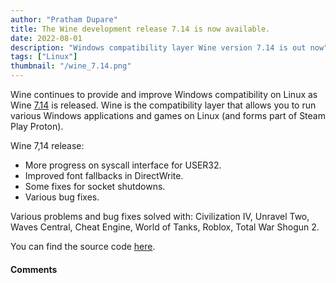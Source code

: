 ```yaml
---
author: "Pratham Dupare"
title: The Wine development release 7.14 is now available.
date: 2022-08-01
description: "Windows compatibility layer Wine version 7.14 is out now"
tags: ["Linux"]
thumbnail: "/wine_7.14.png"
---
```


Wine continues to provide and improve Windows compatibility on Linux as Wine [7.14](https://www.winehq.org/announce/7.14) is released. Wine is the compatibility layer that allows you to run various Windows applications and games on Linux (and forms part of Steam Play Proton). 

Wine 7,14 release: 
  - More progress on syscall interface for USER32.
  - Improved font fallbacks in DirectWrite.
  - Some fixes for socket shutdowns.
  - Various bug fixes.

Various problems and bug fixes solved with:  Civilization IV, Unravel Two, Waves Central, Cheat Engine, World of Tanks, Roblox, Total War Shogun 2.
 
You can find the source code [here](https://dl.winehq.org/wine/source/7.x/wine-7.14.tar.xz).

#### Comments

<script src="https://utteranc.es/client.js"
        repo="prathamdupare/fosspage_web"
        issue-term="pathname"
        label="Comment"
        theme="github-light"
        crossorigin="anonymous"
        async>
</script>